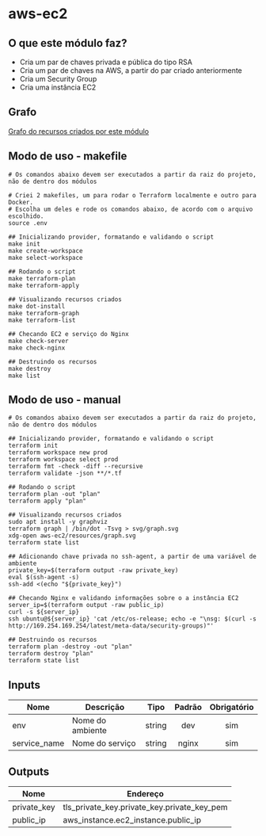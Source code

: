 # aws-ec2

## O que este módulo faz?
* Cria um par de chaves privada e pública do tipo RSA
* Cria um par de chaves na AWS, a partir do par criado anteriormente
* Cria um Security Group
* Cria uma instância EC2

## Grafo
[Grafo do recursos criados por este módulo](../ec2-graph.svg)

## Modo de uso - makefile
``` shell
# Os comandos abaixo devem ser executados a partir da raiz do projeto, não de dentro dos módulos

# Criei 2 makefiles, um para rodar o Terraform localmente e outro para Docker.
# Escolha um deles e rode os comandos abaixo, de acordo com o arquivo escolhido.
source .env

## Inicializando provider, formatando e validando o script
make init
make create-workspace
make select-workspace

## Rodando o script
make terraform-plan
make terraform-apply

## Visualizando recursos criados
make dot-install
make terraform-graph
make terraform-list

## Checando EC2 e serviço do Nginx
make check-server
make check-nginx

## Destruindo os recursos
make destroy
make list
```

## Modo de uso - manual
``` shell
# Os comandos abaixo devem ser executados a partir da raiz do projeto, não de dentro dos módulos

## Inicializando provider, formatando e validando o script
terraform init
terraform workspace new prod
terraform workspace select prod
terraform fmt -check -diff --recursive
terraform validate -json **/*.tf

## Rodando o script
terraform plan -out "plan"
terraform apply "plan"

## Visualizando recursos criados
sudo apt install -y graphviz
terraform graph | /bin/dot -Tsvg > svg/graph.svg
xdg-open aws-ec2/resources/graph.svg
terraform state list

## Adicionando chave privada no ssh-agent, a partir de uma variável de ambiente
private_key=$(terraform output -raw private_key)
eval $(ssh-agent -s)
ssh-add <(echo "${private_key}")

## Checando Nginx e validando informações sobre o a instância EC2
server_ip=$(terraform output -raw public_ip)
curl -s ${server_ip}
ssh ubuntu@${server_ip} 'cat /etc/os-release; echo -e "\nsg: $(curl -s http://169.254.169.254/latest/meta-data/security-groups)"'

## Destruindo os recursos
terraform plan -destroy -out "plan"
terraform destroy "plan"
terraform state list
```


## Inputs
|     Nome     |      Descrição       | Tipo | Padrão  | Obrigatório |
|--------------|----------------------|:----:|:-------:|:-----------:|
| env          | Nome do ambiente     |string|   dev   |     sim     |
| service_name | Nome do serviço      |string|  nginx  |     sim     |

## Outputs
|    Nome     |                  Endereço                  |
|-------------|--------------------------------------------|
| private_key | tls_private_key.private_key.private_key_pem|
| public_ip   | aws_instance.ec2_instance.public_ip        |